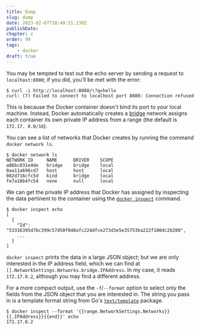 ```yaml
---
title: Dump
slug: dump
date: 2023-02-07T20:49:51.230Z
publishDate:
chapter: z
order: 99
tags:
    - docker
draft: true
---
```


You may be tempted to test out the echo server by sending a request to `localhost:8080`; if you did, you'll be met with the error:

```console
$ curl -i http://localhost:8080/\?q=hello
curl: (7) Failed to connect to localhost port 8080: Connection refused
```

This is because the Docker container doesn't bind its port to your local machine. Instead, Docker automatically creates a [bridge](https://en.wikipedia.org/wiki/Bridging_(networking)) network assigns each container its own private IP address from a range (the default is `172.17. 0.0/16`).

You can see a list of networks that Docker creates by running the command `docker network ls`.

```console
$ docker network ls
NETWORK ID     NAME      DRIVER    SCOPE
a06bc031e4de   bridge    bridge    local
0aa11a696cd7   host      host      local
082d716cfc5d   kind      bridge    local
fe7a10b4fc54   none      null      local
```

We can get the private IP address that Docker has assigned by inspecting the data pertinent to the container using the [`docker inspect`](https://docs.docker.com/engine/reference/commandline/inspect/) command.

```console
$ docker inspect echo
[
  {
    "Id": "53316395d7bc399c57d50f048afc224dfce273d3e5e35753ba222f100dc2b200",
    ...
  }
]
```

`docker inspect` prints the data in a large JSON object; but we are only interested in the IP address field, which we can find at `[].NetworkSettings.Networks.bridge.IPAddress`. In my case, it reads `172.17.0.2`, although you may find a different address.

For a more compact output, use the `-f`/`--format` option to select only the fields from the JSON object that you are interested in. The string you pass in is a template format string from Go's [`text/template`](https://golang.org/pkg/text/template/) package.

```console
$ docker inspect --format '{{range.NetworkSettings.Networks}}{{.IPAddress}}{{end}}' echo
172.17.0.2
```
